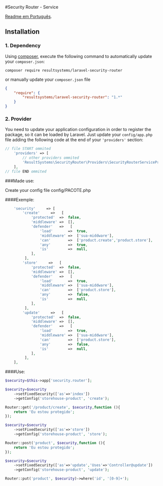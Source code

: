 #Security Router - Service

[Readme em Português](https://github.com/resultsystems/laravel-security-router/blob/master/README-pt_BR.md).

## Installation

### 1. Dependency

Using <a href="https://getcomposer.org/" target="_blank">composer</a>, execute the following command to automatically update your `composer.json`:

```shell
composer require resultsystems/laravel-security-router
```

or manually update your `composer.json` file

```json
{
    "require": {
        "resultsystems/laravel-security-router": "1.*"
    }
}
```

### 2. Provider

You need to update your application configuration in order to register the package, so it can be loaded by Laravel. Just update your `config/app.php` file adding the following code at the end of your `'providers'` section:

```php
// file START ommited
    'providers' => [
        // other providers ommited
        'ResultSystems\SecurityRouter\Providers\SecurityRouterServiceProvider',
    ],
// file END ommited
```

###Made use:

Create your config file config/PACOTE.php

####Exemple:

```php
    'security'     => [
        'create'     =>   [
            'protected'  =>  false,
            'middleware' =>  [],
            'defender'   =>   [
                'load'       =>  true,
                'middleware' =>  ['sua-middware'],
                'can'        =>  ['product.create','product.store'],
                'any'        =>  true,
                'is'         =>  null,
            ],
         ],
        'store'     =>   [
            'protected'  =>  false,
            'middleware' =>  [],
            'defender'   =>   [
                'load'       =>  true,
                'middleware' =>  ['sua-middware'],
                'can'        =>  ['product.store'],
                'any'        =>  false,
                'is'         =>  null,
            ],
         ],
        'update'     =>   [
            'protected'  =>  false,
            'middleware' =>  [],
            'defender'   =>   [
                'load'       =>  true,
                'middleware' =>  ['sua-middware'],
                'can'        =>  ['product.store'],
                'any'        =>  false,
                'is'         =>  null,
            ],
         ],
    ],
```

####Use:

```php
$security=$this->app['security.router'];

$security=$security
    ->setFixedSecurity(['as'=>'index'])
    ->getConfig('storehouse-product', 'create');

Router::get('/product/create', $security,function (){
    return 'Eu estou protegido';
});

$security=$security
    ->setFixedSecurity(['as'=>'store'])
    ->getConfig('storehouse-product', 'store');

Router::post('product', $security,function (){
    return 'Eu estou protegido';
});

$security=$security
    ->setFixedSecurity(['as'=>'update','Uses'=>'Controller@update'])
    ->getConfig('storehouse-product', 'update');

Router::put('product', $security)->where('id', '[0-9]+');

```